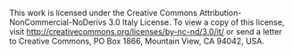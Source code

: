 This work is licensed under the Creative Commons Attribution-NonCommercial-NoDerivs 3.0 Italy License. To view a copy of this license, visit http://creativecommons.org/licenses/by-nc-nd/3.0/it/ or send a letter to Creative Commons, PO Box 1866, Mountain View, CA 94042, USA.

